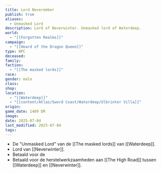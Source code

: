 ```yaml
---
title: Lord Neverember
publish: true
aliases:
  - Unmasked Lord
description: Lord of Neverwinter. Unmasked lord of Waterdeep.
world:
  - "[[Forgotten Realms]]"
campaign:
  - "[[Hoard of the Dragon Queen]]"
type: NPC
deceased: 
family: 
faction:
  - "[[The masked lords]]"
race: 
gender: male
class: 
shop: 
location:
  - "[[Waterdeep]]"
  - "[[content/Atlas/Sword Coast/Waterdeep/Ulbrinter Villa]]"
origin: 
game_date: 1489 DR
image: 
date: 2025-07-04
last_modified: 2025-07-04
tags: 
---
```

* De "Unmasked Lord" van de [[The masked lords]] van [[Waterdeep]].
* Lord van [[Neverwinter]].
* Betaald voor de 
* Betaald voor de herstelwerkzaamheden aan [[The High Road]] tussen [[Waterdeep]] en [[Neverwinter]].


